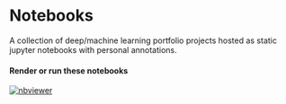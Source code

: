 # Notebooks 
A collection of deep/machine learning portfolio projects hosted as static jupyter notebooks with personal annotations.


#### Render or run these notebooks
[![nbviewer](https://img.shields.io/badge/render-nbviewer-orange.svg)](https://nbviewer.org/github/thatgeeman/nbs)
